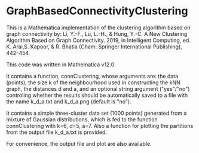 # GraphBasedConnectivityClustering

This is a Mathematica implementation of the clustering algorithm based on graph connectivity by: Li, Y.-F., Lu, L.-H., & Hung, Y.-C. A New Clustering Algorithm Based on Graph Connectivity. 2019, in Intelligent Computing, ed. K. Arai,S. Kapoor, & R. Bhatia (Cham: Springer International Publishing), 442–454.

This code was written in Mathematica v12.0.

It contains a function, connClustering, whose arguments are: the data (points), the size k of the neighbourhood used in constructing the kNN graph, the distances d and a, and an optional string argument ("yes"/"no") controling whether the results should be automatically saved to a file with the name k_d_a.txt and k_d_a.png (default is "no"). 

It contains a simple three-cluster data set (1000 points) generated from a mixture of Gaussian distributions, which is fed to the function connClustering with k=6, d=5, a=7. Also a function for plotting the partitions from the output file k_d_a.txt is provided.

For convenience, the output file and plot are also available.
